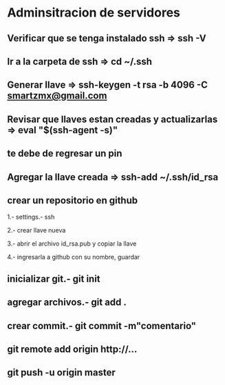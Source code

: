 # Adminsitracion de servidores

## Verificar que se tenga instalado ssh => ssh -V

## Ir a la carpeta de ssh => cd ~/.ssh

## Generar llave => ssh-keygen -t rsa -b 4096 -C smartzmx@gmail.com

## Revisar que llaves estan creadas y actualizarlas => eval "$(ssh-agent -s)"

## te debe de regresar un pin

## Agregar la llave creada => ssh-add ~/.ssh/id_rsa 

## crear un repositorio en github

1.- settings.- ssh

2.- crear llave nueva

3.- abrir el archivo id_rsa.pub y copiar la llave

4.- ingresarla a github con su nombre, guardar

## inicializar git.- git init

## agregar archivos.- git add .

## crear commit.- git commit -m"comentario"

## git remote add origin http://...

## git push -u origin master
